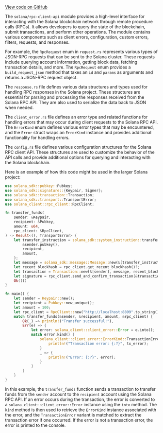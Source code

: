 [View code on GitHub](https://github.com/solana-labs/solana/tree/master/na/rpc-client-api/src)

The `solana/rpc-client-api` module provides a high-level interface for interacting with the Solana blockchain network through remote procedure calls (RPCs). It allows developers to query the state of the blockchain, submit transactions, and perform other operations. The module contains various components such as client errors, configuration, custom errors, filters, requests, and responses.

For example, the `RpcRequest` enum in `request.rs` represents various types of JSON-RPC requests that can be sent to the Solana cluster. These requests include querying account information, getting block data, fetching transaction details, and more. The `RpcRequest` enum provides a `build_request_json` method that takes an `id` and `params` as arguments and returns a JSON-RPC request object.

The `response.rs` file defines various data structures and types used for handling RPC responses in the Solana project. These structures are essential for parsing and processing the responses received from the Solana RPC API. They are also used to serialize the data back to JSON when needed.

The `client_error.rs` file defines an error type and related functions for handling errors that may occur during client requests to the Solana RPC API. The `ErrorKind` enum defines various error types that may be encountered, and the `Error` struct wraps an `ErrorKind` instance and provides additional functionality for handling errors.

The `config.rs` file defines various configuration structures for the Solana RPC client API. These structures are used to customize the behavior of the API calls and provide additional options for querying and interacting with the Solana blockchain.

Here is an example of how this code might be used in the larger Solana project:

```rust
use solana_sdk::pubkey::Pubkey;
use solana_sdk::signature::{Keypair, Signer};
use solana_sdk::transaction::Transaction;
use solana_sdk::transport::TransportError;
use solana_client::rpc_client::RpcClient;

fn transfer_funds(
    sender: &Keypair,
    recipient: &Pubkey,
    amount: u64,
    rpc_client: &RpcClient,
) -> Result<(), TransportError> {
    let transfer_instruction = solana_sdk::system_instruction::transfer(
        &sender.pubkey(),
        recipient,
        amount,
    );
    let message = solana_sdk::message::Message::new(&[transfer_instruction], Some(&sender.pubkey()));
    let recent_blockhash = rpc_client.get_recent_blockhash()?;
    let transaction = Transaction::new(&[sender], message, recent_blockhash);
    let signature = rpc_client.send_and_confirm_transaction(&transaction)?;
    Ok(())
}

fn main() {
    let sender = Keypair::new();
    let recipient = Pubkey::new_unique();
    let amount = 100;
    let rpc_client = RpcClient::new("http://localhost:8899".to_string());
    match transfer_funds(&sender, &recipient, amount, &rpc_client) {
        Ok(_) => println!("Transfer successful!"),
        Err(e) => {
            let error: solana_client::client_error::Error = e.into();
            match error.kind() {
                solana_client::client_error::ErrorKind::TransactionError(tx_error) => {
                    println!("Transaction error: {:?}", tx_error);
                }
                _ => {
                    println!("Error: {:?}", error);
                }
            }
        }
    }
}
```

In this example, the `transfer_funds` function sends a transaction to transfer funds from the `sender` account to the `recipient` account using the Solana RPC API. If an error occurs during the transaction, the error is converted to a `solana_client::client_error::Error` instance using the `into` method. The `kind` method is then used to retrieve the `ErrorKind` instance associated with the error, and the `TransactionError` variant is matched to extract the transaction error if one occurred. If the error is not a transaction error, the error is printed to the console.
